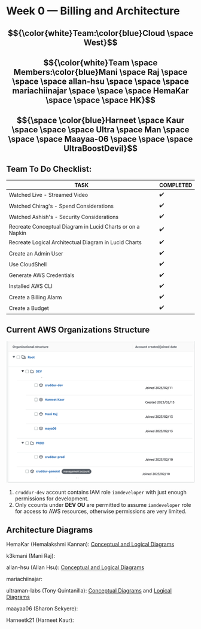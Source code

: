 # Week 0 — Billing and Architecture

## $${\color{white}Team:\color{blue}Cloud \space West}$$ 
## $${\color{white}Team \space Members:\color{blue}Mani \space Raj \space \space \space allan-hsu \space \space \space mariachiinajar \space \space \space HemaKar \space \space \space HK}$$ 
## $${\space \color{blue}Harneet \space Kaur \space \space \space Ultra \space Man \space \space \space Maayaa-06 \space \space \space UltraBoostDevil}$$ 


 ## Team To Do Checklist:
   
| TASK | COMPLETED |
|  --- |    ---    |
| Watched Live - Streamed Video | :heavy_check_mark: |
| Watched Chirag's - Spend Considerations   | :heavy_check_mark: |
| Watched Ashish's - Security Considerations | :heavy_check_mark: |
| Recreate Conceptual Diagram in Lucid Charts or on a Napkin | :heavy_check_mark: |
| Recreate Logical Architectual Diagram in Lucid Charts | :heavy_check_mark: |
| Create an Admin User | :heavy_check_mark: |
| Use CloudShell | :heavy_check_mark: |
| Generate AWS Credentials | :heavy_check_mark: |
| Installed AWS CLI | :heavy_check_mark: |
| Create a Billing Alarm | :heavy_check_mark: |
| Create a Budget | :heavy_check_mark: |

## Current AWS Organizations Structure

![Organization Structure](../_docs/assets/organization-structure.png)

1. `cruddur-dev` account contains IAM role `iamdeveloper` with just enough permissions for development.
2. Only ccounts under **DEV OU** are permitted to assume `iamdeveloper` role for access to AWS resources, otherwise permissions are very limited.


## Architecture Diagrams

HemaKar (Hemalakshmi Kannan): [Conceptual and Logical Diagrams](https://lucid.app/lucidchart/d1407ad3-3f3d-4015-a3b1-36adbcfb8061/edit?viewport_loc=-1038%2C-358%2C2520%2C1612%2C0_0&invitationId=inv_7919566f-49fa-4510-8171-ea7c72ce9235)

k3kmani (Mani Raj):

allan-hsu (Allan Hsu): [Conceptual and Logical Diagrams](https://lucid.app/lucidchart/f7e59b81-605f-4131-af03-1657c3f03f6e/edit?invitationId=inv_fcbe1868-1e2e-4e80-a987-ff61c0c6f463)

mariachiinajar:

ultraman-labs (Tony Quintanilla): [Conceptual Diagrams](https://lucid.app/lucidchart/invitations/accept/inv_bb3d008f-13c4-4567-a2d5-ea2dfe5556bb) and [Logical Diagrams ](https://lucid.app/lucidchart/d1ab9877-6c23-4cfe-a972-45be0f5d3757/edit?viewport_loc=-137%2C-357%2C1872%2C910%2C0_0&invitationId=inv_119312fa-3f6b-4505-af42-5ad2b6b5165b)

maayaa06 (Sharon Sekyere):

Harneetk21 (Harneet Kaur):
